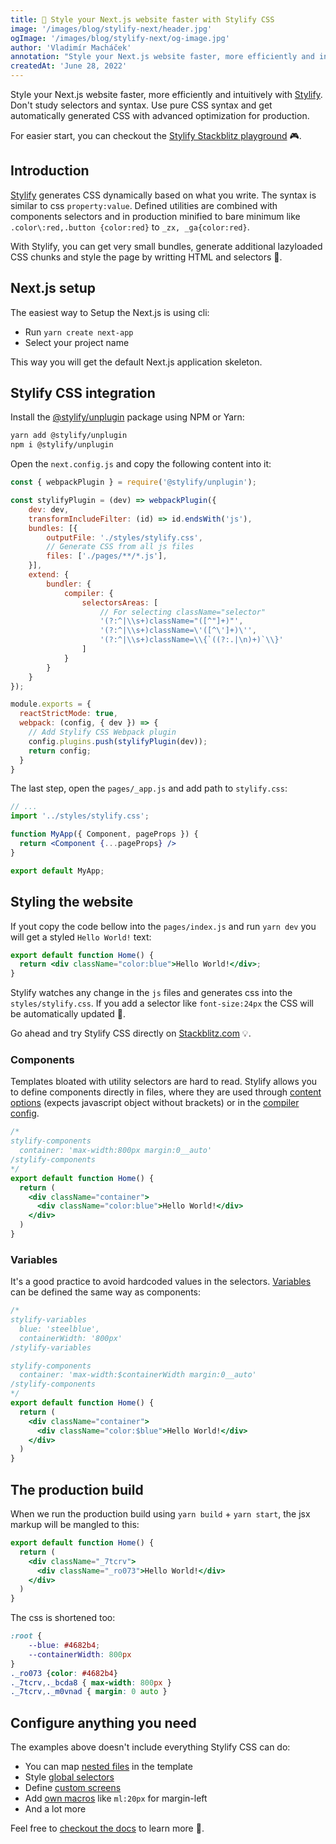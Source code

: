 ```yaml
---
title: 🚀 Style your Next.js website faster with Stylify CSS
image: '/images/blog/stylify-next/header.jpg'
ogImage: '/images/blog/stylify-next/og-image.jpg'
author: 'Vladimír Macháček'
annotation: "Style your Next.js website faster, more efficiently and intuitively with Stylify."
createdAt: 'June 28, 2022'
---
```


Style your Next.js website faster, more efficiently and intuitively with [Stylify](https://stylifycss.com). Don't study selectors and syntax. Use pure CSS syntax and get automatically generated CSS with advanced optimization for production.

For easier start, you can checkout the [Stylify Stackblitz playground](https://stackblitz.com/edit/stylify-nextjs-template?devtoolsheight=33&file=pages%2Findex.js) 🎮.

## Introduction
[Stylify](https://stylifycss.com) generates CSS dynamically based on what you write. The syntax is similar to css `property:value`. Defined utilities are combined with components selectors and in production minified to bare minimum like `.color\:red,.button {color:red}` to `_zx, _ga{color:red}`.

With Stylify, you can get very small bundles, generate additional lazyloaded CSS chunks and style the page by writting HTML and selectors 🤟.

## Next.js setup
The easiest way to Setup the Next.js is using cli:
- Run `yarn create next-app`
- Select your project name

This way you will get the default Next.js application skeleton.

## Stylify CSS integration
Install the [@stylify/unplugin](https://stylifycss.com/docs/unplugin) package using NPM or Yarn:

```bash
yarn add @stylify/unplugin
npm i @stylify/unplugin
```

Open the `next.config.js` and copy the following content into it:

```js
const { webpackPlugin } = require('@stylify/unplugin');

const stylifyPlugin = (dev) => webpackPlugin({
    dev: dev,
    transformIncludeFilter: (id) => id.endsWith('js'),
    bundles: [{
        outputFile: './styles/stylify.css',
        // Generate CSS from all js files
        files: ['./pages/**/*.js'],
    }],
    extend: {
        bundler: {
            compiler: {
                selectorsAreas: [
                    // For selecting className="selector"
                    '(?:^|\\s+)className="([^"]+)"',
                    '(?:^|\\s+)className=\'([^\']+)\'',
                    '(?:^|\\s+)className=\\{`((?:.|\n)+)`\\}'
                ]
            }
        }
    }
});

module.exports = {
  reactStrictMode: true,
  webpack: (config, { dev }) => {
    // Add Stylify CSS Webpack plugin
    config.plugins.push(stylifyPlugin(dev));
    return config;
  }
}
```

The last step, open the `pages/_app.js` and add path to `stylify.css`:

```jsx
// ...
import '../styles/stylify.css';

function MyApp({ Component, pageProps }) {
  return <Component {...pageProps} />
}

export default MyApp;
```

## Styling the website
If yout copy the code bellow into the `pages/index.js` and run `yarn dev` you will get a styled `Hello World!` text:

```jsx
export default function Home() {
  return <div className="color:blue">Hello World!</div>;
}
```
Stylify watches any change in the `js` files and generates css into the `styles/stylify.css`.
If you add a selector like `font-size:24px` the CSS will be automatically updated 🎉.

Go ahead and try Stylify CSS directly on [Stackblitz.com](https://stackblitz.com/edit/stylify-nextjs-template?devtoolsheight=33&file=pages%2Findex.js) 💡.

### Components
Templates bloated with utility selectors are hard to read. Stylify allows you to define components directly in files, where they are used through [content options](https://stylifycss.com/docs/get-started#defining-a-component) (expects javascript object without brackets) or in the [compiler config](https://stylifycss.com/docs/get-started#defining-a-component).

```jsx
/*
stylify-components
  container: 'max-width:800px margin:0__auto'
/stylify-components
*/
export default function Home() {
  return (
    <div className="container">
      <div className="color:blue">Hello World!</div>
    </div>
  )
}
```

### Variables
It's a good practice to avoid hardcoded values in the selectors. [Variables](https://stylifycss.com/docs/get-started#adding-a-variable) can be defined the same way as components:

```jsx
/*
stylify-variables
  blue: 'steelblue',
  containerWidth: '800px'
/stylify-variables

stylify-components
  container: 'max-width:$containerWidth margin:0__auto'
/stylify-components
*/
export default function Home() {
  return (
    <div className="container">
      <div className="color:$blue">Hello World!</div>
    </div>
  )
}
```

## The production build
When we run the production build using `yarn build` + `yarn start`, the jsx markup will be mangled to this:

```jsx
export default function Home() {
  return (
    <div className="_7tcrv">
      <div className="_ro073">Hello World!</div>
    </div>
  )
}
```

The css is shortened too:
```css
:root {
    --blue: #4682b4;
    --containerWidth: 800px
}
._ro073 {color: #4682b4}
._7tcrv,._bcda8 { max-width: 800px }
._7tcrv,._m0vnad { margin: 0 auto }
```

## Configure anything you need
The examples above doesn't include everything Stylify CSS can do:
- You can map [nested files](https://stylifycss.com/docs/bundler#files-content-option) in the template
- Style [global selectors](https://stylifycss.com/docs/stylify/compiler#plainselectors)
- Define [custom screens](https://stylifycss.com/docs/stylify/compiler#screens)
- Add [own macros](https://stylifycss.com/docs/stylify/compiler#macros) like `ml:20px` for margin-left
- And a lot more

Feel free to [checkout the docs](https://stylifycss.com/docs/get-started) to learn more 💎.
